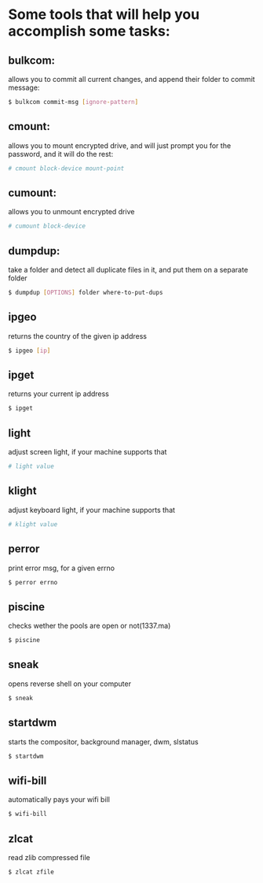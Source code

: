 # Some tools that will help you accomplish some tasks:

## bulkcom:
allows you to commit all current changes, and append their folder to commit message:
```bash
$ bulkcom commit-msg [ignore-pattern]
```

## cmount:
allows you to mount encrypted drive, and will just prompt you for the password, and it will do the rest:
```bash
# cmount block-device mount-point
```

## cumount:
allows you to unmount encrypted drive
```bash
# cumount block-device
```

## dumpdup:
take a folder and detect all duplicate files in it, and put them on a separate folder
```bash
$ dumpdup [OPTIONS] folder where-to-put-dups
```

## ipgeo
returns the country of the given ip address
```bash
$ ipgeo [ip]
```

## ipget
returns your current ip address
```bash
$ ipget
```

## light
adjust screen light, if your machine supports that
```bash
# light value
```

## klight
adjust keyboard light, if your machine supports that
```bash
# klight value
```

## perror
print error msg, for a given errno
```bash
$ perror errno
```

## piscine
checks wether the pools are open or not(1337.ma)

```bash
$ piscine
```

## sneak
opens reverse shell on your computer
```bash
$ sneak
```

## startdwm
starts the compositor, background manager, dwm, slstatus
```bash
$ startdwm
```

## wifi-bill
automatically pays your wifi bill

```bash
$ wifi-bill
```

## zlcat
read zlib compressed file
```bash
$ zlcat zfile
```
